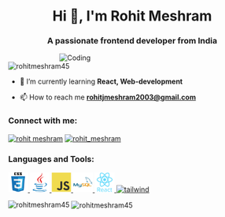 <h1 align="center">Hi 👋, I'm Rohit Meshram</h1>
<h3 align="center">A passionate frontend developer from India</h3>
<img align="right" alt="Coding" width="400" src= "https://camo.githubusercontent.com/89233231dc8ba3dc5af6b979e9e3985ee8b9b70622d2ce686fc46c4a6706ea20/68747470733a2f2f6d69726f2e6d656469756d2e636f6d2f6d61782f313237322f312a5a53566d57476363317765454e6230536861775778772e676966" />

<p align="left"> <img src="https://komarev.com/ghpvc/?username=rohitmeshram45&label=Profile%20views&color=0e75b6&style=flat" alt="rohitmeshram45" /> </p>

- 🌱 I’m currently learning **React, Web-development**

- 📫 How to reach me **rohitjmeshram2003@gmail.com**

<h3 align="left">Connect with me:</h3>
<p align="left">
<a href="https://linkedin.com/in/rohit meshram" target="blank"><img align="center" src="https://raw.githubusercontent.com/rahuldkjain/github-profile-readme-generator/master/src/images/icons/Social/linked-in-alt.svg" alt="rohit meshram" height="30" width="40" /></a>
<a href="https://www.leetcode.com/rohit_meshram" target="blank"><img align="center" src="https://raw.githubusercontent.com/rahuldkjain/github-profile-readme-generator/master/src/images/icons/Social/leet-code.svg" alt="rohit_meshram" height="30" width="40" /></a>
</p>

<h3 align="left">Languages and Tools:</h3>
<p align="left"> <a href="https://www.w3schools.com/css/" target="_blank" rel="noreferrer"> <img src="https://raw.githubusercontent.com/devicons/devicon/master/icons/css3/css3-original-wordmark.svg" alt="css3" width="40" height="40"/> </a> <a href="https://www.java.com" target="_blank" rel="noreferrer"> <img src="https://raw.githubusercontent.com/devicons/devicon/master/icons/java/java-original.svg" alt="java" width="40" height="40"/> </a> <a href="https://developer.mozilla.org/en-US/docs/Web/JavaScript" target="_blank" rel="noreferrer"> <img src="https://raw.githubusercontent.com/devicons/devicon/master/icons/javascript/javascript-original.svg" alt="javascript" width="40" height="40"/> </a> <a href="https://www.mysql.com/" target="_blank" rel="noreferrer"> <img src="https://raw.githubusercontent.com/devicons/devicon/master/icons/mysql/mysql-original-wordmark.svg" alt="mysql" width="40" height="40"/> </a> <a href="https://reactjs.org/" target="_blank" rel="noreferrer"> <img src="https://raw.githubusercontent.com/devicons/devicon/master/icons/react/react-original-wordmark.svg" alt="react" width="40" height="40"/> </a> <a href="https://tailwindcss.com/" target="_blank" rel="noreferrer"> <img src="https://www.vectorlogo.zone/logos/tailwindcss/tailwindcss-icon.svg" alt="tailwind" width="40" height="40"/> </a> </p>

<p><img align="left" src="https://github-readme-stats.vercel.app/api/top-langs?username=rohitmeshram45&show_icons=true&locale=en&layout=compact" alt="rohitmeshram45" /></p>

<p>&nbsp;<img align="center" src="https://github-readme-stats.vercel.app/api?username=rohitmeshram45&show_icons=true&locale=en" alt="rohitmeshram45" /></p>

